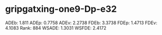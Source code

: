 # gripgatxing-one9-Dp-e32

ADEb: 1.811
ADEp: 0.7758
ADEv: 2.2738
FDEb: 3.3738
FDEp: 1.4713
FDEv: 4.1083
Rank: 884
WSADE: 1.3031
WSFDE: 2.4172